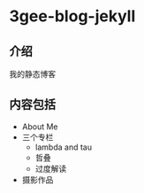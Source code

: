 # 3gee-blog-jekyll

## 介绍

我的静态博客

## 内容包括

- About Me
- 三个专栏
  - lambda and tau
  - 哲叠
  - 过度解读
- 摄影作品
